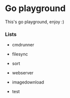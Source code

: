 # Go playground
This's go playground, enjoy :) 

### Lists

- cmdrunner

- filesync

- sort

- webserver

- imagedownload

- test